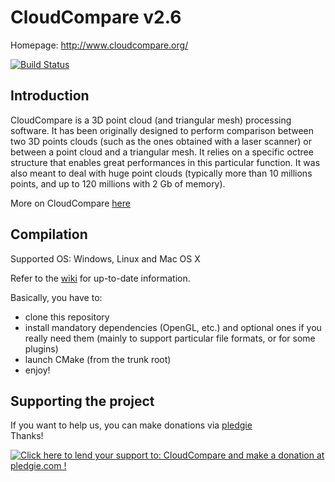 CloudCompare v2.6
=================

Homepage: http://www.cloudcompare.org/

[![Build Status](https://travis-ci.org/cloudcompare/trunk.svg)](https://travis-ci.org/cloudcompare/trunk)

Introduction
------------

CloudCompare is a 3D point cloud (and triangular mesh) processing software.
It has been originally designed to perform comparison between two 3D points clouds
(such as the ones obtained with a laser scanner) or between a point cloud and a
triangular mesh. It relies on a specific octree structure that enables great
performances in this particular function. It was also meant to deal with huge point
clouds (typically more than 10 millions points, and up to 120 millions with 2 Gb
of memory).

More on CloudCompare [here](http://en.wikipedia.org/wiki/CloudCompare)

Compilation
-----------

Supported OS: Windows, Linux and Mac OS X

Refer to the [wiki](http://www.cloudcompare.org/doc/wiki/index.php5?title=Compilation_CMake) for up-to-date information.

Basically, you have to:
- clone this repository
- install mandatory dependencies (OpenGL,  etc.) and optional ones if you really need them
(mainly to support particular file formats, or for some plugins)
- launch CMake (from the trunk root)
- enjoy!

Supporting the project
----------------------

If you want to help us, you can make donations via [pledgie](http://pledgie.com/campaigns/19052)  
Thanks!

<a href='https://pledgie.com/campaigns/19052'>
    <img alt='Click here to lend your support to: CloudCompare and make a donation at pledgie.com !' src='https://pledgie.com/campaigns/19052.png?skin_name=chrome' border='0'>
</a>

